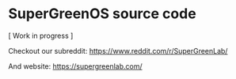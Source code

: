 SuperGreenOS source code
===

[ Work in progress ]

Checkout our subreddit: https://www.reddit.com/r/SuperGreenLab/

And website: https://supergreenlab.com/

